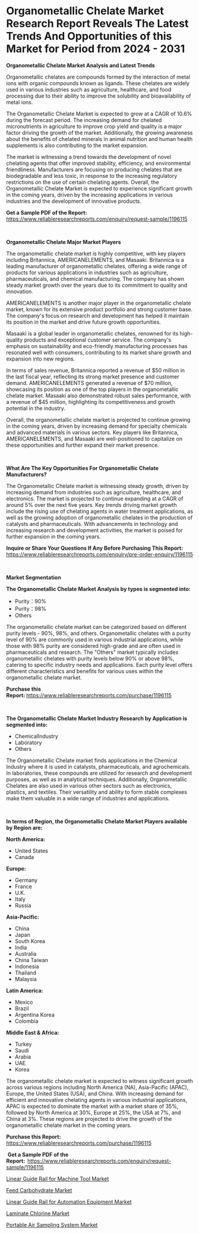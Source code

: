 <p><h1>Organometallic Chelate Market Research Report Reveals The Latest Trends And Opportunities of this Market for Period from 2024 - 2031</h1></p><p><strong>Organometallic Chelate Market Analysis and Latest Trends</strong></p>
<p><p>Organometallic chelates are compounds formed by the interaction of metal ions with organic compounds known as ligands. These chelates are widely used in various industries such as agriculture, healthcare, and food processing due to their ability to improve the solubility and bioavailability of metal ions.</p><p>The Organometallic Chelate Market is expected to grow at a CAGR of 10.6% during the forecast period. The increasing demand for chelated micronutrients in agriculture to improve crop yield and quality is a major factor driving the growth of the market. Additionally, the growing awareness about the benefits of chelated minerals in animal nutrition and human health supplements is also contributing to the market expansion.</p><p>The market is witnessing a trend towards the development of novel chelating agents that offer improved stability, efficiency, and environmental friendliness. Manufacturers are focusing on producing chelates that are biodegradable and less toxic, in response to the increasing regulatory restrictions on the use of certain chelating agents. Overall, the Organometallic Chelate Market is expected to experience significant growth in the coming years, driven by the increasing applications in various industries and the development of innovative products.</p></p>
<p><strong>Get a Sample PDF of the Report:&nbsp;</strong> <a href="https://www.reliableresearchreports.com/enquiry/request-sample/1196115">https://www.reliableresearchreports.com/enquiry/request-sample/1196115</a></p>
<p>&nbsp;</p>
<p><strong>Organometallic Chelate Major Market Players</strong></p>
<p><p>The organometallic chelate market is highly competitive, with key players including Britannica, AMERICANELEMENTS, and Masaaki. Britannica is a leading manufacturer of organometallic chelates, offering a wide range of products for various applications in industries such as agriculture, pharmaceuticals, and chemical manufacturing. The company has shown steady market growth over the years due to its commitment to quality and innovation.</p><p>AMERICANELEMENTS is another major player in the organometallic chelate market, known for its extensive product portfolio and strong customer base. The company's focus on research and development has helped it maintain its position in the market and drive future growth opportunities.</p><p>Masaaki is a global leader in organometallic chelates, renowned for its high-quality products and exceptional customer service. The company's emphasis on sustainability and eco-friendly manufacturing processes has resonated well with consumers, contributing to its market share growth and expansion into new regions.</p><p>In terms of sales revenue, Britannica reported a revenue of $50 million in the last fiscal year, reflecting its strong market presence and customer demand. AMERICANELEMENTS generated a revenue of $70 million, showcasing its position as one of the top players in the organometallic chelate market. Masaaki also demonstrated robust sales performance, with a revenue of $45 million, highlighting its competitiveness and growth potential in the industry.</p><p>Overall, the organometallic chelate market is projected to continue growing in the coming years, driven by increasing demand for specialty chemicals and advanced materials in various sectors. Key players like Britannica, AMERICANELEMENTS, and Masaaki are well-positioned to capitalize on these opportunities and further expand their market presence.</p></p>
<p>&nbsp;</p>
<p><strong>What Are The Key Opportunities For Organometallic Chelate Manufacturers?</strong></p>
<p><p>The Organometallic Chelate market is witnessing steady growth, driven by increasing demand from industries such as agriculture, healthcare, and electronics. The market is projected to continue expanding at a CAGR of around 5% over the next five years. Key trends driving market growth include the rising use of chelating agents in water treatment applications, as well as the growing adoption of organometallic chelates in the production of catalysts and pharmaceuticals. With advancements in technology and increasing research and development activities, the market is poised for further expansion in the coming years.</p></p>
<p><strong>Inquire or Share Your Questions If Any Before Purchasing This Report:</strong> <a href="https://www.reliableresearchreports.com/enquiry/pre-order-enquiry/1196115">https://www.reliableresearchreports.com/enquiry/pre-order-enquiry/1196115</a></p>
<p>&nbsp;</p>
<p><strong>Market Segmentation</strong></p>
<p><strong>The Organometallic Chelate Market Analysis by types is segmented into:</strong></p>
<p><ul><li>Purity：90%</li><li>Purity：98%</li><li>Others</li></ul></p>
<p><p>The organometallic chelate market can be categorized based on different purity levels - 90%, 98%, and others. Organometallic chelates with a purity level of 90% are commonly used in various industrial applications, while those with 98% purity are considered high-grade and are often used in pharmaceuticals and research. The "Others" market typically includes organometallic chelates with purity levels below 90% or above 98%, catering to specific industry needs and applications. Each purity level offers different characteristics and benefits for various uses within the organometallic chelate market.</p></p>
<p><strong>Purchase this Report:&nbsp;</strong><a href="https://www.reliableresearchreports.com/purchase/1196115">https://www.reliableresearchreports.com/purchase/1196115</a></p>
<p>&nbsp;</p>
<p><strong>The Organometallic Chelate Market Industry Research by Application is segmented into:</strong></p>
<p><ul><li>ChemicalIndustry</li><li>Laboratory</li><li>Others</li></ul></p>
<p><p>The Organometallic Chelate market finds applications in the Chemical Industry where it is used in catalysts, pharmaceuticals, and agrochemicals. In laboratories, these compounds are utilized for research and development purposes, as well as in analytical techniques. Additionally, Organometallic Chelates are also used in various other sectors such as electronics, plastics, and textiles. Their versatility and ability to form stable complexes make them valuable in a wide range of industries and applications.</p></p>
<p>&nbsp;</p>
<p><strong>In terms of Region, the Organometallic Chelate Market Players available by Region are:</strong></p>
<p>
    <p> <strong> North America: </strong>
        <ul>
            <li>United States</li>
            <li>Canada</li>
        </ul>
        </p> 
    <p> <strong> Europe: </strong>
        <ul>
            <li>Germany</li>
            <li>France</li>
            <li>U.K.</li>
            <li>Italy</li>
            <li>Russia</li>
        </ul>
        </p> 
    <p> <strong> Asia-Pacific: </strong>
        <ul>
            <li>China</li>
            <li>Japan</li>
            <li>South Korea</li>
            <li>India</li>
            <li>Australia</li>
            <li>China Taiwan</li>
            <li>Indonesia</li>
            <li>Thailand</li>
            <li>Malaysia</li>
        </ul>
        </p> 
    <p> <strong> Latin America: </strong>
        <ul>
            <li>Mexico</li>
            <li>Brazil</li>
            <li>Argentina Korea</li>
            <li>Colombia</li>
        </ul>
        </p> 
    <p> <strong> Middle East & Africa: </strong>
        <ul>
            <li>Turkey</li>
            <li>Saudi</li>
            <li>Arabia</li>
            <li>UAE</li>
            <li>Korea</li>
        </ul>
    </p>
    </p>
<p><p>The organometallic chelate market is expected to witness significant growth across various regions including North America (NA), Asia-Pacific (APAC), Europe, the United States (USA), and China. With increasing demand for efficient and innovative chelating agents in various industrial applications, APAC is expected to dominate the market with a market share of 35%, followed by North America at 30%, Europe at 25%, the USA at 7%, and China at 3%. These regions are projected to drive the growth of the organometallic chelate market in the coming years.</p></p>
<p><strong>Purchase this Report: </strong><a href="https://www.reliableresearchreports.com/purchase/1196115">https://www.reliableresearchreports.com/purchase/1196115</a></p>
<p>&nbsp;<strong>Get a Sample PDF of the Report:&nbsp;&nbsp;</strong><a href="https://www.reliableresearchreports.com/enquiry/request-sample/1196115">https://www.reliableresearchreports.com/enquiry/request-sample/1196115</a></p>
<p><strong></strong></p>
<p><p><a href="https://medium.com/@jadenlegros2023/linear-guide-rail-for-machine-tool-market-trends-forecast-and-competitive-analysis-to-2031-c515b02bfffa">Linear Guide Rail for Machine Tool Market</a></p><p><a href="https://github.com/okotobwrhuteie/Market-Research-Report-List-1/blob/main/feed-carbohydrate-market.md">Feed Carbohydrate Market</a></p><p><a href="https://medium.com/@jadenlegros2023/linear-guide-rail-for-automation-equipment-market-trends-and-market-analysis-forecasted-for-period-5d032242394d">Linear Guide Rail for Automation Equipment Market</a></p><p><a href="https://github.com/myacatherineblakecaczo9vcsw/Market-Research-Report-List-1/blob/main/laminate-chlorine-market.md">Laminate Chlorine Market</a></p><p><a href="https://medium.com/@jadenlegros2023/portable-air-sampling-system-market-research-report-its-history-and-forecast-2024-to-2031-b3acd0648808">Portable Air Sampling System Market</a></p></p>